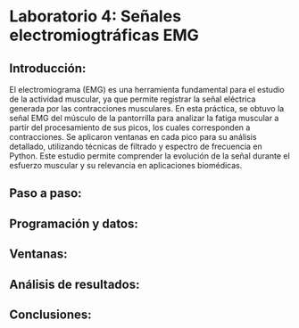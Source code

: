 # Laboratorio 4: Señales electromiogtráficas EMG

## Introducción:
El electromiograma (EMG) es una herramienta fundamental para el estudio de la actividad muscular, ya que permite registrar la señal eléctrica generada por las contracciones musculares. En esta práctica, se obtuvo la señal EMG del músculo de la pantorrilla para analizar la fatiga muscular a partir del procesamiento de sus picos, los cuales corresponden a contracciones. Se aplicaron ventanas en cada pico para su análisis detallado, utilizando técnicas de filtrado y espectro de frecuencia en Python. Este estudio permite comprender la evolución de la señal durante el esfuerzo muscular y su relevancia en aplicaciones biomédicas.

## Paso a paso:


## Programación y datos:


## Ventanas:


## Análisis de resultados:


## Conclusiones:

